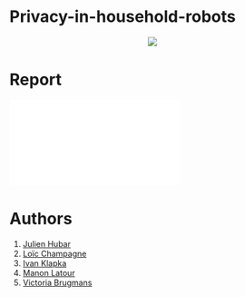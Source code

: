 # Privacy-in-household-robots

<p align="center">
  <img src= https://github.com/julien1941/Privacy-in-household-robots/blob/main/img/Intercept_Echo_v2-3.5MB-2-1542062294.gif/>
</p>


# Report
 ![hustlin_erd](Privacy_in_household_robots.pdf)

# Authors
 1. [Julien Hubar](https://github.com/julien1941)
 1. [Loïc Champagne]()
 1. [Ivan Klapka]()
 1. [Manon Latour]()
 1. [Victoria Brugmans]()
